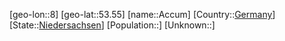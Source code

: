 ﻿---
location: [53.55,8]
type: City
tags:
- geo/City


SpocWebEntityId: 28661
isDeleted: false
confidential: public

---
[geo-lon::8]
[geo-lat::53.55]
[name::Accum]
[Country::[Germany](geo/Continent/Europe/Germany.md)]
[State::[Niedersachsen](geo/Continent/Europe/Germany/Niedersachsen.md)]
[Population::]
[Unknown::]

